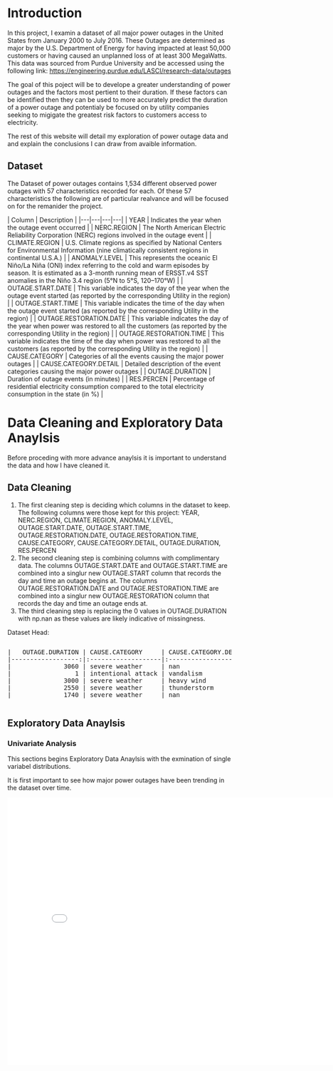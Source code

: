 # Introduction

In this project, I examin a dataset of all major power outages in the United States
from January 2000 to July 2016. These Outages are determined as major by the U.S.
Department of Energy for having impacted at least 50,000 customers or having caused
an unplanned loss of at least 300 MegaWatts. This data was sourced from Purdue
University and be accessed using the following link: https://engineering.purdue.edu/LASCI/research-data/outages

The goal of this poject will be to develope a greater understanding of power 
outages and the factors most pertient to their duration. If these factors can 
be identified then they can be used to more accurately predict the duration of 
a power outage and potentialy be focused on by utility companies seeking to 
migigate the greatest risk factors to customers access to electricity. 

The rest of this website will detail my exploration of power outage data and
and explain the conclusions I can draw from avaible information.

## Dataset

The Dataset of power outages contains 1,534 different observed power outages
with 57 characteristics recorded for each. Of these 57 characteristics the
following are of particular realvance and will be focused on for the remanider
the project.

| Column  | Description |
|---|---|---|---|
| YEAR | Indicates the year when the outage event occurred | 
| NERC.REGION | The North American Electric Reliability Corporation (NERC) regions involved in the outage event |
| CLIMATE.REGION | U.S. Climate regions as specified by National Centers for Environmental Information (nine climatically consistent regions in continental U.S.A.) |
| ANOMALY.LEVEL | This represents the oceanic El Niño/La Niña (ONI) index referring to the cold and warm episodes by season. It is estimated as a 3-month running mean of ERSST.v4 SST anomalies in the Niño 3.4 region (5°N to 5°S, 120–170°W) |
| OUTAGE.START.DATE | This variable indicates the day of the year when the outage event started (as reported by the corresponding Utility in the region) |
| OUTAGE.START.TIME | This variable indicates the time of the day when the outage event started (as reported by the corresponding Utility in the region) |
| OUTAGE.RESTORATION.DATE | This variable indicates the day of the year when power was restored to all the customers (as reported by the corresponding Utility in the region) |
| OUTAGE.RESTORATION.TIME | This variable indicates the time of the day when power was restored to all the customers (as reported by the corresponding Utility in the region) |
| CAUSE.CATEGORY | Categories of all the events causing the major power outages |
| CAUSE.CATEGORY.DETAIL | Detailed description of the event categories causing the major power outages |
| OUTAGE.DURATION | Duration of outage events (in minutes) |
| RES.PERCEN | Percentage of residential electricity consumption compared to the total electricity consumption in the state (in %) |


# Data Cleaning and Exploratory Data Anaylsis

Before proceding with more advance anaylsis it is important to understand the 
data and how I have cleaned it.

## Data Cleaning

1. The first cleaning step is deciding which columns in the dataset to keep. The
following columns were those kept for this project: YEAR, NERC.REGION, 
CLIMATE.REGION, ANOMALY.LEVEL, OUTAGE.START.DATE, OUTAGE.START.TIME, OUTAGE.RESTORATION.DATE, OUTAGE.RESTORATION.TIME, CAUSE.CATEGORY, CAUSE.CATEGORY.DETAIL,
OUTAGE.DURATION, RES.PERCEN
2. The second cleaning step is combining columns with complimentary data. The columns OUTAGE.START.DATE and OUTAGE.START.TIME are combined into a singlur new 
OUTAGE.START column that records the day and time an outage begins at. The columns OUTAGE.RESTORATION.DATE and OUTAGE.RESTORATION.TIME are combined into a singlur new 
OUTAGE.RESTORATION column that records the day and time an outage ends at.
3. The third cleaning step is replacing the 0 values in OUTAGE.DURATION with
np.nan as these values are likely indicative of missingness.

Dataset Head:

<div style="overflow-x: auto;">
<pre>
|   OUTAGE.DURATION | CAUSE.CATEGORY     | CAUSE.CATEGORY.DETAIL   | NERC.REGION   | CLIMATE.REGION     |   ANOMALY.LEVEL |   YEAR |   RES.PERCEN | OUTAGE.START        | OUTAGE.RESTORATION   |
|------------------:|:-------------------|:------------------------|:--------------|:-------------------|----------------:|-------:|-------------:|:--------------------|:---------------------|
|              3060 | severe weather     | nan                     | MRO           | East North Central |            -0.3 |   2011 |      35.5491 | 2011-07-01 17:00:00 | 2011-07-03 20:00:00  |
|                 1 | intentional attack | vandalism               | MRO           | East North Central |            -0.1 |   2014 |      30.0325 | 2014-05-11 18:38:00 | 2014-05-11 18:39:00  |
|              3000 | severe weather     | heavy wind              | MRO           | East North Central |            -1.5 |   2010 |      28.0977 | 2010-10-26 20:00:00 | 2010-10-28 22:00:00  |
|              2550 | severe weather     | thunderstorm            | MRO           | East North Central |            -0.1 |   2012 |      31.9941 | 2012-06-19 04:30:00 | 2012-06-20 23:00:00  |
|              1740 | severe weather     | nan                     | MRO           | East North Central |             1.2 |   2015 |      33.9826 | 2015-07-18 02:00:00 | 2015-07-19 07:00:00  |
</pre>
</div>

## Exploratory Data Anaylsis

### Univariate Analysis

This sections begins Exploratory Data Anaylsis with the exmination of single variabel distributions.

It is first important to see how major power outages have been trending in the dataset over time.
<iframe
  src="assets/outages_yearly.html"
  width="800"
  height="600"
  frameborder="0"
></iframe>